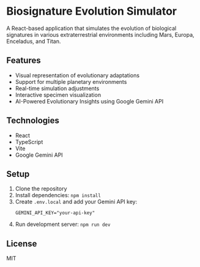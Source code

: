 # Biosignature Evolution Simulator

A React-based application that simulates the evolution of biological signatures in various extraterrestrial environments including Mars, Europa, Enceladus, and Titan.

## Features
- Visual representation of evolutionary adaptations
- Support for multiple planetary environments
- Real-time simulation adjustments
- Interactive specimen visualization
- AI-Powered Evolutionary Insights using Google Gemini API

## Technologies
- React
- TypeScript
- Vite
- Google Gemini API

## Setup
1. Clone the repository
2. Install dependencies: `npm install`
3. Create `.env.local` and add your Gemini API key:
   ```
   GEMINI_API_KEY="your-api-key"
   ```
4. Run development server: `npm run dev`

## License
MIT